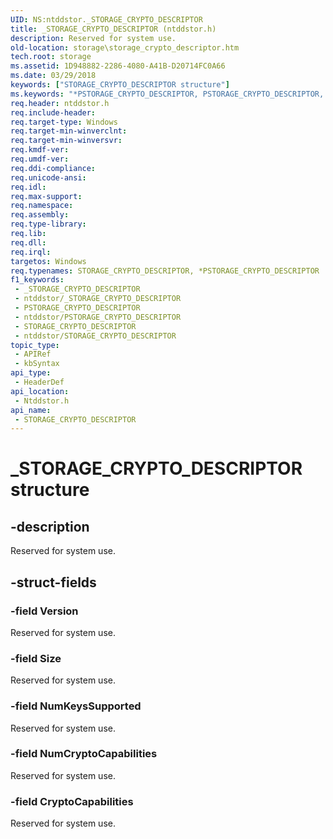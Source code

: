 ```yaml
---
UID: NS:ntddstor._STORAGE_CRYPTO_DESCRIPTOR
title: _STORAGE_CRYPTO_DESCRIPTOR (ntddstor.h)
description: Reserved for system use.
old-location: storage\storage_crypto_descriptor.htm
tech.root: storage
ms.assetid: 1D948882-2286-4080-A41B-D20714FC0A66
ms.date: 03/29/2018
keywords: ["STORAGE_CRYPTO_DESCRIPTOR structure"]
ms.keywords: "*PSTORAGE_CRYPTO_DESCRIPTOR, PSTORAGE_CRYPTO_DESCRIPTOR, PSTORAGE_CRYPTO_DESCRIPTOR structure pointer [Storage Devices], STORAGE_CRYPTO_DESCRIPTOR, STORAGE_CRYPTO_DESCRIPTOR structure [Storage Devices], _STORAGE_CRYPTO_DESCRIPTOR, ntddstor/PSTORAGE_CRYPTO_DESCRIPTOR, ntddstor/STORAGE_CRYPTO_DESCRIPTOR, storage.storage_crypto_descriptor"
req.header: ntddstor.h
req.include-header: 
req.target-type: Windows
req.target-min-winverclnt: 
req.target-min-winversvr: 
req.kmdf-ver: 
req.umdf-ver: 
req.ddi-compliance: 
req.unicode-ansi: 
req.idl: 
req.max-support: 
req.namespace: 
req.assembly: 
req.type-library: 
req.lib: 
req.dll: 
req.irql: 
targetos: Windows
req.typenames: STORAGE_CRYPTO_DESCRIPTOR, *PSTORAGE_CRYPTO_DESCRIPTOR
f1_keywords:
 - _STORAGE_CRYPTO_DESCRIPTOR
 - ntddstor/_STORAGE_CRYPTO_DESCRIPTOR
 - PSTORAGE_CRYPTO_DESCRIPTOR
 - ntddstor/PSTORAGE_CRYPTO_DESCRIPTOR
 - STORAGE_CRYPTO_DESCRIPTOR
 - ntddstor/STORAGE_CRYPTO_DESCRIPTOR
topic_type:
 - APIRef
 - kbSyntax
api_type:
 - HeaderDef
api_location:
 - Ntddstor.h
api_name:
 - STORAGE_CRYPTO_DESCRIPTOR
---
```


# _STORAGE_CRYPTO_DESCRIPTOR structure


## -description

Reserved for system use.

## -struct-fields

### -field Version

Reserved for system use.

### -field Size

Reserved for system use.

### -field NumKeysSupported

Reserved for system use.

### -field NumCryptoCapabilities

Reserved for system use.

### -field CryptoCapabilities

Reserved for system use.


